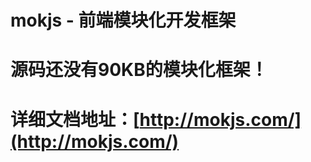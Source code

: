 mokjs - 前端模块化开发框架
=========

源码还没有90KB的模块化框架！
=========

详细文档地址：[http://mokjs.com/](http://mokjs.com/)
=========
